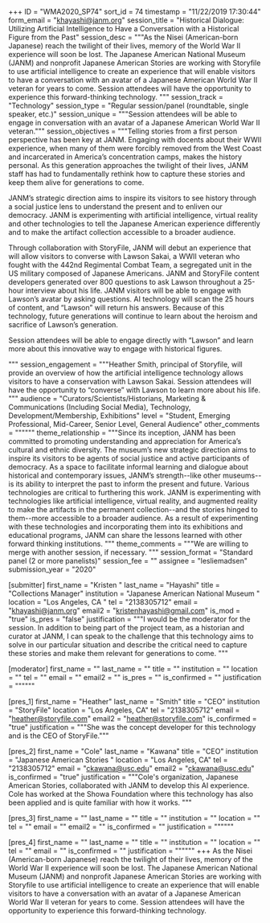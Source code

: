 +++
ID = "WMA2020_SP74"
sort_id = 74
timestamp = "11/22/2019 17:30:44"
form_email = "khayashi@janm.org"
session_title = "Historical Dialogue: Utilizing Artificial Intelligence to Have a Conversation with a Historical Figure from the Past"
session_desc = """As the Nisei (American-born Japanese) reach the twilight of their lives, memory of the World War II experience will soon be lost. The Japanese American National Museum (JANM) and nonprofit Japanese American Stories are working with Storyfile to use artificial intelligence to create an experience that will enable visitors to have a conversation with an avatar of a Japanese American World War II veteran for years to come. Session attendees will have the opportunity to experience this forward-thinking technology.
"""
session_track = "Technology"
session_type = "Regular session/panel (roundtable, single speaker, etc.)"
session_unique = """Session attendees will be able to engage in conversation with an avatar of a Japanese American World War II veteran."""
session_objectives = """Telling stories from a first person perspective has been key at JANM. Engaging with docents about their WWII experience, when many of them were forcibly removed from the West Coast and incarcerated in America’s concentration camps, makes the history personal. As this generation approaches the twilight of their lives, JANM staff has had to fundamentally rethink how to capture these stories and keep them alive for generations to come.

JANM’s strategic direction aims to inspire its visitors to see history through a social justice lens to understand the present and to enliven our democracy. JANM is experimenting with artificial intelligence, virtual reality and other technologies to tell the Japanese American experience differently and to make the artifact collection accessible to a broader audience.

Through collaboration with StoryFile, JANM will debut an experience that will allow visitors to converse with Lawson Sakai, a WWII veteran who fought with the 442nd Regimental Combat Team, a segregated unit in the US military composed of Japanese Americans. JANM and StoryFile content developers generated over 800 questions to ask Lawson throughout a 25-hour interview about his life. JANM visitors will be able to engage with Lawson’s avatar by asking questions. AI technology will scan the 25 hours of content, and “Lawson” will return his answers. Because of this technology, future generations will continue to learn about the heroism and sacrifice of Lawson’s generation.

Session attendees will be able to engage directly with “Lawson” and learn more about this innovative way to engage with historical figures.




"""
session_engagement = """Heather Smith, principal of Storyfile, will provide an overview of how the artificial intelligence technology allows visitors to have a conservation with Lawson Sakai. Session attendees will have the opportunity to “converse” with Lawson to learn more about his life.
"""
audience = "Curators/Scientists/Historians, Marketing & Communications (Including Social Media), Technology, Development/Membership, Exhibitions"
level = "Student, Emerging Professional, Mid-Career, Senior Level, General Audience"
other_comments = """"""
theme_relationship = """Since its inception, JANM has been committed to promoting understanding and appreciation for America’s cultural and ethnic diversity. The museum’s new strategic direction aims to inspire its visitors to be agents of social justice and active participants of democracy. As a space to facilitate informal learning and dialogue about historical and contemporary issues, JANM’s strength--like other museums--is its ability to interpret the past to inform the present and future. Various technologies are critical to furthering this work. JANM is experimenting with technologies like artificial intelligence, virtual reality, and augmented reality to make the artifacts in the permanent collection--and the stories hinged to them--more accessible to a broader audience. As a result of experimenting with these technologies and incorporating them into its exhibitions and educational programs, JANM can share the lessons learned with other forward thinking institutions. """
theme_comments = """We are willing to merge with another session, if necessary. """
session_format = "Standard panel (2 or more panelists)"
session_fee = ""
assignee = "lesliemadsen"
submission_year = "2020"

[submitter]
first_name = "Kristen "
last_name = "Hayashi"
title = "Collections Manager"
institution = "Japanese American National Museum "
location = "Los Angeles, CA "
tel = "2138305712"
email = "khayashi@janm.org"
email2 = "kristenhayashi@gmail.com"
is_mod = "true"
is_pres = "false"
justification = """I would be the moderator for the session. In addition to being part of the project team, as a historian and curator at JANM, I can speak to the challenge that this technology aims to solve in our particular situation and describe the critical need to capture these stories and make them relevant for generations to come. """

[moderator]
first_name = ""
last_name = ""
title = ""
institution = ""
location = ""
tel = ""
email = ""
email2 = ""
is_pres = ""
is_confirmed = ""
justification = """"""

[pres_1]
first_name = "Heather"
last_name = "Smith"
title = "CEO"
institution = "StoryFile"
location = "Los Angeles, CA"
tel = "2138305712"
email = "heather@storyfile.com"
email2 = "heather@storyfile.com"
is_confirmed = "true"
justification = """She was the concept developer for this technology and is the CEO of StoryFile."""

[pres_2]
first_name = "Cole"
last_name = "Kawana"
title = "CEO"
institution = "Japanese American Stories "
location = "Los Angeles, CA"
tel = "2138305712"
email = "ckawana@usc.edu"
email2 = "ckawana@usc.edu"
is_confirmed = "true"
justification = """Cole's organization, Japanese American Stories, collaborated with JANM to develop this AI experience. Cole has worked at the Showa Foundation where this technology has also been applied and is quite familiar with how it works. """

[pres_3]
first_name = ""
last_name = ""
title = ""
institution = ""
location = ""
tel = ""
email = ""
email2 = ""
is_confirmed = ""
justification = """"""

[pres_4]
first_name = ""
last_name = ""
title = ""
institution = ""
location = ""
tel = ""
email = ""
is_confirmed = ""
justification = """"""
+++
As the Nisei (American-born Japanese) reach the twilight of their lives, memory of the World War II experience will soon be lost. The Japanese American National Museum (JANM) and nonprofit Japanese American Stories are working with Storyfile to use artificial intelligence to create an experience that will enable visitors to have a conversation with an avatar of a Japanese American World War II veteran for years to come. Session attendees will have the opportunity to experience this forward-thinking technology.
